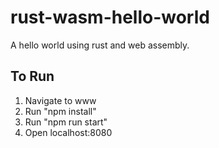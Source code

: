 # rust-wasm-hello-world

A hello world using rust and web assembly.

## To Run

1. Navigate to www
2. Run "npm install"
3. Run "npm run start"
4. Open localhost:8080
